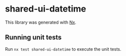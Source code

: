 # shared-ui-datetime

This library was generated with [Nx](https://nx.dev).

## Running unit tests

Run `nx test shared-ui-datetime` to execute the unit tests.
